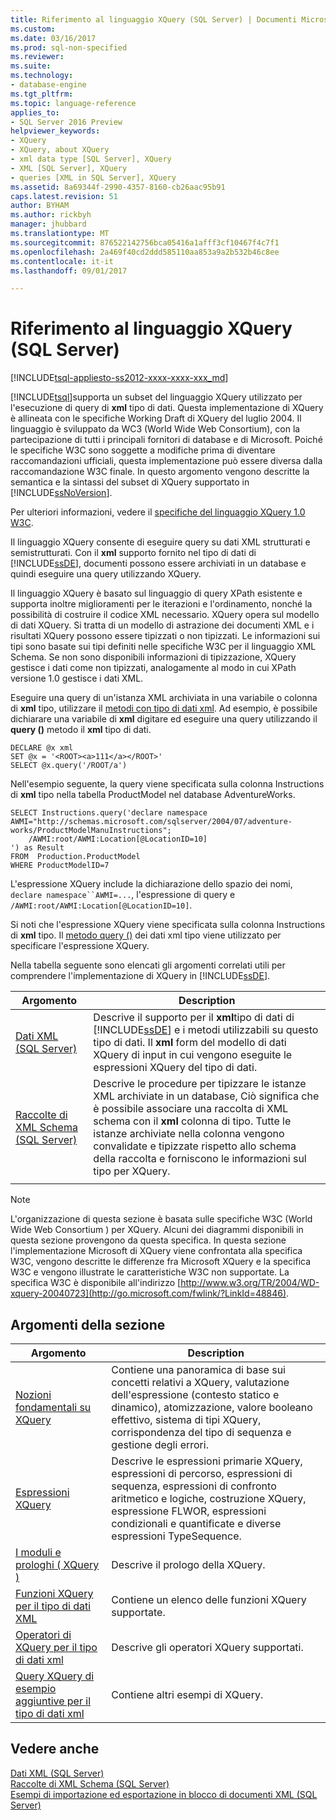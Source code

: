 ```yaml
---
title: Riferimento al linguaggio XQuery (SQL Server) | Documenti Microsoft
ms.custom: 
ms.date: 03/16/2017
ms.prod: sql-non-specified
ms.reviewer: 
ms.suite: 
ms.technology:
- database-engine
ms.tgt_pltfrm: 
ms.topic: language-reference
applies_to:
- SQL Server 2016 Preview
helpviewer_keywords:
- XQuery
- XQuery, about XQuery
- xml data type [SQL Server], XQuery
- XML [SQL Server], XQuery
- queries [XML in SQL Server], XQuery
ms.assetid: 8a69344f-2990-4357-8160-cb26aac95b91
caps.latest.revision: 51
author: BYHAM
ms.author: rickbyh
manager: jhubbard
ms.translationtype: MT
ms.sourcegitcommit: 876522142756bca05416a1afff3cf10467f4c7f1
ms.openlocfilehash: 2a469f40cd2ddd585110aa853a9a2b532b46c8ee
ms.contentlocale: it-it
ms.lasthandoff: 09/01/2017

---
```

# <a name="xquery-language-reference-sql-server"></a>Riferimento al linguaggio XQuery (SQL Server)
[!INCLUDE[tsql-appliesto-ss2012-xxxx-xxxx-xxx_md](../includes/tsql-appliesto-ss2012-xxxx-xxxx-xxx-md.md)]

  [!INCLUDE[tsql](../includes/tsql-md.md)]supporta un subset del linguaggio XQuery utilizzato per l'esecuzione di query di **xml** tipo di dati. Questa implementazione di XQuery è allineata con le specifiche Working Draft di XQuery del luglio 2004. Il linguaggio è sviluppato da WC3 (World Wide Web Consortium), con la partecipazione di tutti i principali fornitori di database e di Microsoft. Poiché le specifiche W3C sono soggette a modifiche prima di diventare raccomandazioni ufficiali, questa implementazione può essere diversa dalla raccomandazione W3C finale. In questo argomento vengono descritte la semantica e la sintassi del subset di XQuery supportato in [!INCLUDE[ssNoVersion](../includes/ssnoversion-md.md)].  
  
 Per ulteriori informazioni, vedere il [specifiche del linguaggio XQuery 1.0 W3C](http://go.microsoft.com/fwlink/?LinkId=48846).  
  
 Il linguaggio XQuery consente di eseguire query su dati XML strutturati e semistrutturati. Con il **xml** supporto fornito nel tipo di dati di [!INCLUDE[ssDE](../includes/ssde-md.md)], documenti possono essere archiviati in un database e quindi eseguire una query utilizzando XQuery.  
  
 Il linguaggio XQuery è basato sul linguaggio di query XPath esistente e supporta inoltre miglioramenti per le iterazioni e l'ordinamento, nonché la possibilità di costruire il codice XML necessario. XQuery opera sul modello di dati XQuery. Si tratta di un modello di astrazione dei documenti XML e i risultati XQuery possono essere tipizzati o non tipizzati. Le informazioni sui tipi sono basate sui tipi definiti nelle specifiche W3C per il linguaggio XML Schema. Se non sono disponibili informazioni di tipizzazione, XQuery gestisce i dati come non tipizzati, analogamente al modo in cui XPath versione 1.0 gestisce i dati XML.  
  
 Eseguire una query di un'istanza XML archiviata in una variabile o colonna di **xml** tipo, utilizzare il [metodi con tipo di dati xml](../t-sql/xml/xml-data-type-methods.md). Ad esempio, è possibile dichiarare una variabile di **xml** digitare ed eseguire una query utilizzando il **query ()** metodo il **xml** tipo di dati.  
  
```  
DECLARE @x xml  
SET @x = '<ROOT><a>111</a></ROOT>'  
SELECT @x.query('/ROOT/a')  
```  
  
 Nell'esempio seguente, la query viene specificata sulla colonna Instructions di **xml** tipo nella tabella ProductModel nel database AdventureWorks.  
  
```  
SELECT Instructions.query('declare namespace AWMI="http://schemas.microsoft.com/sqlserver/2004/07/adventure-works/ProductModelManuInstructions";           
    /AWMI:root/AWMI:Location[@LocationID=10]  
') as Result   
FROM  Production.ProductModel  
WHERE ProductModelID=7  
```  
  
 L'espressione XQuery include la dichiarazione dello spazio dei nomi, `declare namespace``AWMI=...`, l'espressione di query e `/AWMI:root/AWMI:Location[@LocationID=10]`.  
  
 Si noti che l'espressione XQuery viene specificata sulla colonna Instructions di **xml** tipo. Il [metodo query ()](../t-sql/xml/query-method-xml-data-type.md) dei dati xml tipo viene utilizzato per specificare l'espressione XQuery.  
  
 Nella tabella seguente sono elencati gli argomenti correlati utili per comprendere l'implementazione di XQuery in [!INCLUDE[ssDE](../includes/ssde-md.md)].  
  
|Argomento|Description|  
|-----------|-----------------|  
|[Dati XML &#40;SQL Server&#41;](../relational-databases/xml/xml-data-sql-server.md)|Descrive il supporto per il **xml**tipo di dati di [!INCLUDE[ssDE](../includes/ssde-md.md)] e i metodi utilizzabili su questo tipo di dati. Il **xml** form del modello di dati XQuery di input in cui vengono eseguite le espressioni XQuery del tipo di dati.|  
|[Raccolte di XML Schema &#40;SQL Server&#41;](../relational-databases/xml/xml-schema-collections-sql-server.md)|Descrive le procedure per tipizzare le istanze XML archiviate in un database, Ciò significa che è possibile associare una raccolta di XML schema con il **xml** colonna di tipo. Tutte le istanze archiviate nella colonna vengono convalidate e tipizzate rispetto allo schema della raccolta e forniscono le informazioni sul tipo per XQuery.|  
|||  
  
> [!NOTE]  
>  L'organizzazione di questa sezione è basata sulle specifiche W3C (World Wide Web Consortium ) per XQuery. Alcuni dei diagrammi disponibili in questa sezione provengono da questa specifica. In questa sezione l'implementazione Microsoft di XQuery viene confrontata alla specifica W3C, vengono descritte le differenze fra Microsoft XQuery e la specifica W3C e vengono illustrate le caratteristiche W3C non supportate. La specifica W3C è disponibile all'indirizzo [http://www.w3.org/TR/2004/WD-xquery-20040723](http://go.microsoft.com/fwlink/?LinkId=48846).  
  
## <a name="in-this-section"></a>Argomenti della sezione  
  
|Argomento|Description|  
|-----------|-----------------|  
|[Nozioni fondamentali su XQuery](../xquery/xquery-basics.md)|Contiene una panoramica di base sui concetti relativi a XQuery, valutazione dell'espressione (contesto statico e dinamico), atomizzazione, valore booleano effettivo, sistema di tipi XQuery, corrispondenza del tipo di sequenza e gestione degli errori.|  
|[Espressioni XQuery](../xquery/xquery-expressions.md)|Descrive le espressioni primarie XQuery, espressioni di percorso, espressioni di sequenza, espressioni di confronto aritmetico e logiche, costruzione XQuery, espressione FLWOR, espressioni condizionali e quantificate e diverse espressioni TypeSequence.|  
|[I moduli e prologhi &#40; XQuery &#41;](../xquery/modules-and-prologs-xquery.md)|Descrive il prologo della XQuery.|  
|[Funzioni XQuery per il tipo di dati XML](../xquery/xquery-functions-against-the-xml-data-type.md)|Contiene un elenco delle funzioni XQuery supportate.|  
|[Operatori di XQuery per il tipo di dati xml](../xquery/xquery-operators-against-the-xml-data-type.md)|Descrive gli operatori XQuery supportati.|  
|[Query XQuery di esempio aggiuntive per il tipo di dati xml](../xquery/additional-sample-xqueries-against-the-xml-data-type.md)|Contiene altri esempi di XQuery.|  
  
## <a name="see-also"></a>Vedere anche  
 [Dati XML &#40;SQL Server&#41;](../relational-databases/xml/xml-data-sql-server.md)   
 [Raccolte di XML Schema &#40;SQL Server&#41;](../relational-databases/xml/xml-schema-collections-sql-server.md)   
 [Esempi di importazione ed esportazione in blocco di documenti XML &#40;SQL Server&#41;](../relational-databases/import-export/examples-of-bulk-import-and-export-of-xml-documents-sql-server.md)  
  
  
